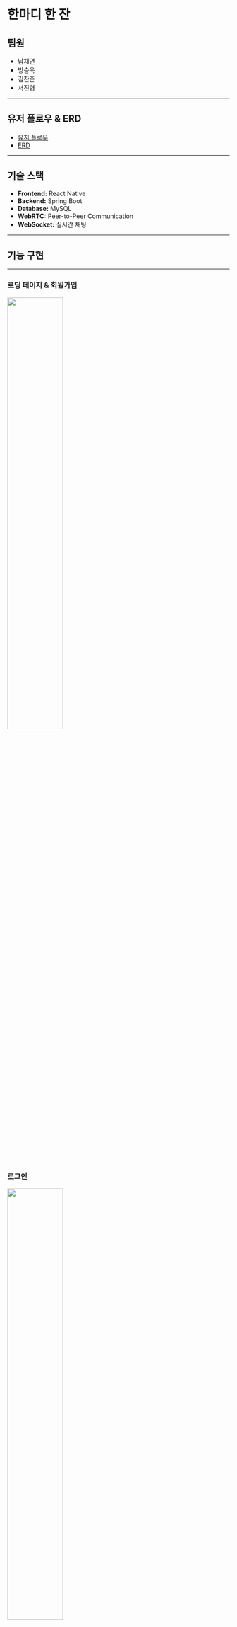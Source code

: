 # **한마디 한 잔**

## **팀원**
- 남채연
- 방승욱
- 김찬준
- 서진형

---

## **유저 플로우 & ERD**
- [유저 플로우](https://drive.google.com/file/d/1JRvUMDukagLtbae6EEjZQ6sDfLmo4_2r/view)
- [ERD](https://www.erdcloud.com/d/SYoTmrzEEvBYeT4jn)

---

## **기술 스택**
- **Frontend:** React Native
- **Backend:** Spring Boot
- **Database:** MySQL
- **WebRTC:** Peer-to-Peer Communication
- **WebSocket:** 실시간 채팅

---

## **기능 구현**

---

### **로딩 페이지 & 회원가입**
<img src="https://github.com/MeetSipDrink/README/blob/main/gif/%EC%95%8C%EB%A6%BC%EA%B6%8C%ED%95%9C,%20%ED%9A%8C%EC%9B%90%EA%B0%80%EC%9E%85.gif?raw=true" width="50%" />

### **로그인**
<img src="https://github.com/MeetSipDrink/README/blob/main/gif/%EB%A1%9C%EA%B7%B8%EC%9D%B8.gif?raw=true" width="50%" />

### **마이 페이지 및 정보 수정**
<img src="https://github.com/MeetSipDrink/README/blob/main/gif/%EB%A7%B4%EB%B2%84%EC%A0%95%EB%B3%B4%EC%88%98%EC%A0%95.gif?raw=true" width="50%" />

### **룰렛**
<img src="https://github.com/MeetSipDrink/README/blob/main/gif/%EB%A3%B0%EB%A0%9B.gif?raw=true" width="50%" />

### **쳇봇**
<img src="https://github.com/MeetSipDrink/README/blob/main/gif/%EC%B1%97%EB%B4%87.gif?raw=true" width="50%" />

### **채팅방 생성**
<img src="https://github.com/MeetSipDrink/README/blob/main/gif/%EC%B1%84%ED%8C%85%EB%B0%A9%EC%83%9D%EC%84%B1.gif?raw=true" width="50%" />

### **채팅 전송**
<img src="https://github.com/MeetSipDrink/README/blob/main/gif/%EC%B1%84%ED%8C%85%EC%A0%84%EC%86%A1.gif?raw=true" width="50%" />

### **채팅 수신**
<img src="https://github.com/MeetSipDrink/README/blob/main/gif/%EC%B1%84%ED%8C%85%EB%B0%9B%EA%B8%B0.gif?raw=true" width="50%" />

### **WebRTC**
<img src="https://github.com/MeetSipDrink/README/blob/main/gif/webrtc.gif?raw=true" width="50%" />

### **게시물 작성 및 삭제**
<img src="https://github.com/MeetSipDrink/README/blob/main/gif/%EA%B2%8C%EC%8B%9C%EB%AC%BC%20%EC%9E%91%EC%84%B1%20%EC%82%AD%EC%A0%9C.gif?raw=true" width="50%" />

### **게시물 수정**
<img src="https://github.com/MeetSipDrink/README/blob/main/gif/%EA%B2%8C%EC%8B%9C%ED%8C%90%20%EC%88%98%EC%A0%95.gif?raw=true" width="50%" />

### **게시물 검색**
<img src="https://github.com/MeetSipDrink/README/blob/main/gif/%EA%B2%8C%EC%8B%9C%ED%8C%90%20%EA%B2%80%EC%83%89.gif?raw=true" width="50%" />

### **게시물 필터**
<img src="https://github.com/MeetSipDrink/README/blob/main/gif/%EA%B2%8C%EC%8B%9C%ED%8C%90%20%ED%95%84%ED%84%B0.gif?raw=true" width="50%" />

### **댓글 알림**
<img src="https://github.com/MeetSipDrink/README/blob/main/gif/%EB%8C%93%EA%B8%80%20%EC%95%8C%EB%9E%8C.gif?raw=true" width="50%" />

### **댓글 수정 및 대댓글 작성**
<img src="https://github.com/MeetSipDrink/README/blob/main/gif/%EB%8C%93%EA%B8%80%20%EC%88%98%EC%A0%95%20%EB%8B%B5%EA%B8%80%EC%9E%91%EC%84%B1.gif?raw=true" width="50%" />

### **다른 사람 댓글에 답글 작성**
<img src="https://github.com/MeetSipDrink/README/blob/main/gif/%EB%8B%A4%EB%A5%B8%EC%82%AC%EB%9E%8C%20%EB%8C%93%EA%B8%80%EC%97%90%20%EB%8B%B5%EA%B8%80.gif?raw=true" width="50%" />

### **친구 신청**
<img src="https://github.com/MeetSipDrink/README/blob/main/gif/%EC%B9%9C%EA%B5%AC%EC%9A%94%EC%B2%AD.gif?raw=true" width="50%" />

### **친구 수락**
<img src="https://github.com/MeetSipDrink/README/blob/main/gif/%EC%B9%9C%EA%B5%AC%EC%8A%B9%EC%9D%B8.gif?raw=true" width="50%" />

### **차단 및 차단 해제**
<img src="https://github.com/MeetSipDrink/README/blob/main/gif/%EC%B9%9C%EA%B5%AC%20%EC%B0%A8%EB%8B%A8%20%EB%B0%8F%20%ED%95%B4%EC%A0%9C.gif?raw=true" width="50%" />

### **공지사항 작성 및 알림**
<img src="https://github.com/MeetSipDrink/README/blob/main/gif/%EA%B3%B5%EC%A7%80%EC%82%AC%ED%95%AD%20%EC%9E%91%EC%84%B1,%20%EC%95%8C%EB%A6%BC.gif?raw=true" width="50%" />

### **공지사항 수정 및 삭제**
<img src="https://github.com/MeetSipDrink/README/blob/main/gif/%EA%B3%B5%EC%A7%80%EC%82%AC%ED%95%AD%20%EC%88%98%EC%A0%95,%20%EC%82%AD%EC%A0%9C.gif?raw=true" width="50%" />

### **공지사항 정렬 기능**
<img src="https://github.com/MeetSipDrink/README/blob/main/gif/%EA%B3%B5%EC%A7%80%EC%82%AC%ED%95%AD%20%EC%A0%95%EB%A0%AC%EA%B8%B0%EB%8A%A5.gif?raw=true" width="50%" />

